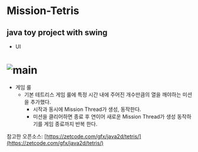 # Mission-Tetris
## java toy project with swing 
+ UI 
# ![main](https://user-images.githubusercontent.com/89013431/149329310-fc6ed8b8-51d9-4873-a6b7-e2450debf06a.png)
* 게임 룰
  + 기본 테트리스 게임 룰에 특정 시간 내에 주어진 개수만큼의 열을 깨야하는 미션을 추가했다.
    + 시작과 동시에 Mission Thread가 생성, 동작한다.
    + 미션을 클리어하면 종료 후 연이어 새로운 Mission Thread가 생성 동작하기를 게임 종료까지 반복 한다.


참고한 오픈소스: 
[https://zetcode.com/gfx/java2d/tetris/](https://zetcode.com/gfx/java2d/tetris/)
